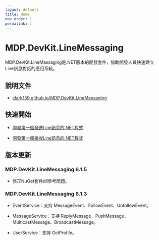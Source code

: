 ```yaml
---
layout: default
title: Home
nav_order: 1
permalink: /
---
```


# MDP.DevKit.LineMessaging

MDP.DevKit.LineMessaging是.NET版本的開發套件，協助開發人員快速建立Line訊息對話的應用系統。


## 說明文件

- [clark159.github.io/MDP.DevKit.LineMessaging](https://clark159.github.io/MDP.DevKit.LineMessaging/)


## 快速開始

- [開發第一個發送Line訊息的.NET程式](https://clark159.github.io/MDP.DevKit.LineMessaging/Pages/開發第一個發送Line訊息的.NET程式/Index.html)

- [開發第一個接收Line訊息的.NET程式](https://clark159.github.io/MDP.DevKit.LineMessaging/Pages/開發第一個接收Line訊息的.NET程式/Index.html)


## 版本更新

### MDP.DevKit.LineMessaging 6.1.5

- 修正NuGet套件dll參考問題。

### MDP.DevKit.LineMessaging 6.1.3

- EventService：支持 MessageEvent、FollowEvent、UnfollowEvent。

- MessageService：支持 ReplyMessage、PushMessage、MulticastMessage、BroadcastMessage。

- UserService：支持 GetProfile。